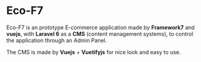 # Eco-F7

Eco-F7 is an prototype E-commerce application made by **Framework7** and **vuejs**, with **Laravel 6** as a **CMS** (content management systems), to control the application through an Admin Panel.

The CMS is made by **Vuejs** + **Vuetifyjs** for nice look and easy to use.